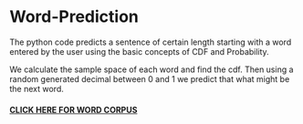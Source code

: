 # Word-Prediction
The python code predicts a sentence of certain length starting with a word entered by the user using the basic concepts of CDF and Probability.

We calculate the sample space of each word and find the cdf. Then using a random generated decimal between 0 and 1 we predict that what might be the next word.
#### [CLICK HERE FOR WORD CORPUS](https://gagantalreja.github.io/wordPred/Word%20Corpus.txt)
